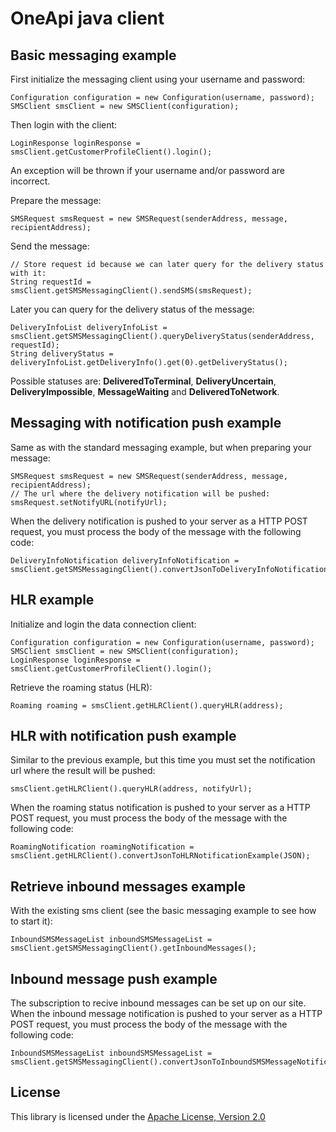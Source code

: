 OneApi java client
============================

Basic messaging example
-----------------------

First initialize the messaging client using your username and password:

    Configuration configuration = new Configuration(username, password);
    SMSClient smsClient = new SMSClient(configuration);


Then login with the client:

    LoginResponse loginResponse = smsClient.getCustomerProfileClient().login();


An exception will be thrown if your username and/or password are incorrect.

Prepare the message:

    SMSRequest smsRequest = new SMSRequest(senderAddress, message, recipientAddress);


Send the message:

    // Store request id because we can later query for the delivery status with it:
    String requestId = smsClient.getSMSMessagingClient().sendSMS(smsRequest);


Later you can query for the delivery status of the message:

    DeliveryInfoList deliveryInfoList = smsClient.getSMSMessagingClient().queryDeliveryStatus(senderAddress, requestId);
    String deliveryStatus = deliveryInfoList.getDeliveryInfo().get(0).getDeliveryStatus();


Possible statuses are: **DeliveredToTerminal**, **DeliveryUncertain**, **DeliveryImpossible**, **MessageWaiting** and **DeliveredToNetwork**.

Messaging with notification push example
-----------------------

Same as with the standard messaging example, but when preparing your message:

    SMSRequest smsRequest = new SMSRequest(senderAddress, message, recipientAddress);
    // The url where the delivery notification will be pushed:
    smsRequest.setNotifyURL(notifyUrl);


When the delivery notification is pushed to your server as a HTTP POST request, you must process the body of the message with the following code:

    DeliveryInfoNotification deliveryInfoNotification = smsClient.getSMSMessagingClient().convertJsonToDeliveryInfoNotification(JSON);


HLR example
-----------------------

Initialize and login the data connection client:

    Configuration configuration = new Configuration(username, password);
    SMSClient smsClient = new SMSClient(configuration);
    LoginResponse loginResponse = smsClient.getCustomerProfileClient().login();


Retrieve the roaming status (HLR):

    Roaming roaming = smsClient.getHLRClient().queryHLR(address);


HLR with notification push example
-----------------------

Similar to the previous example, but this time you must set the notification url where the result will be pushed:

    smsClient.getHLRClient().queryHLR(address, notifyUrl);


When the roaming status notification is pushed to your server as a HTTP POST request, you must process the body of the message with the following code:

    RoamingNotification roamingNotification = smsClient.getHLRClient().convertJsonToHLRNotificationExample(JSON);


Retrieve inbound messages example
-----------------------

With the existing sms client (see the basic messaging example to see how to start it):

    InboundSMSMessageList inboundSMSMessageList =  smsClient.getSMSMessagingClient().getInboundMessages();


Inbound message push example
-----------------------

The subscription to recive inbound messages can be set up on our site.
When the inbound message notification is pushed to your server as a HTTP POST request, you must process the body of the message with the following code:

    InboundSMSMessageList inboundSMSMessageList = smsClient.getSMSMessagingClient().convertJsonToInboundSMSMessageNotificationExample(JSON);


License
-------

This library is licensed under the [Apache License, Version 2.0](http://www.apache.org/licenses/LICENSE-2.0)
